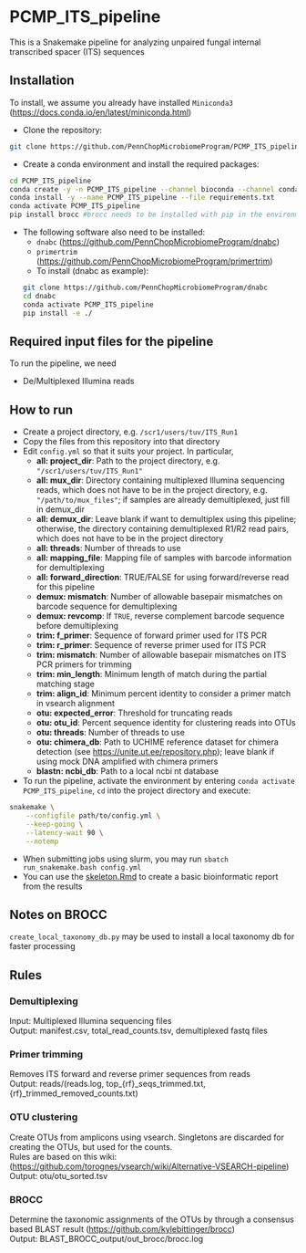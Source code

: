 # PCMP_ITS_pipeline
This is a Snakemake pipeline for analyzing unpaired fungal internal transcribed spacer (ITS) sequences

## Installation
To install, we assume you already have installed `Miniconda3` (https://docs.conda.io/en/latest/miniconda.html)
- Clone the repository:
```bash
git clone https://github.com/PennChopMicrobiomeProgram/PCMP_ITS_pipeline.git
```
- Create a conda environment and install the required packages:
```bash
cd PCMP_ITS_pipeline
conda create -y -n PCMP_ITS_pipeline --channel bioconda --channel conda-forge --channel defaults python=3.6
conda install -y --name PCMP_ITS_pipeline --file requirements.txt
conda activate PCMP_ITS_pipeline
pip install brocc #brocc needs to be installed with pip in the environment
```

- The following software also need to be installed:
  - `dnabc` (https://github.com/PennChopMicrobiomeProgram/dnabc)
  - `primertrim` (https://github.com/PennChopMicrobiomeProgram/primertrim)
  - To install (dnabc as example):
  ```bash
  git clone https://github.com/PennChopMicrobiomeProgram/dnabc
  cd dnabc
  conda activate PCMP_ITS_pipeline
  pip install -e ./
  ```

## Required input files for the pipeline
To run the pipeline, we need
- De/Multiplexed Illumina reads

## How to run
- Create a project directory, e.g. `/scr1/users/tuv/ITS_Run1`
- Copy the files from this repository into that directory
- Edit `config.yml` so that it suits your project. In particular,
  - **all: project_dir**: Path to the project directory, e.g. `"/scr1/users/tuv/ITS_Run1"`
  - **all: mux_dir**: Directory containing multiplexed Illumina sequencing reads, which does not have to be in the project directory, e.g. `"/path/to/mux_files"`; if samples are already demultiplexed, just fill in demux_dir
  - **all: demux_dir**: Leave blank if want to demultiplex using this pipeline; otherwise, the directory containing demultiplexed R1/R2 read pairs, which does not have to be in the project directory
  - **all: threads**: Number of threads to use
  - **all: mapping_file**: Mapping file of samples with barcode information for demultiplexing
  - **all: forward_direction**: TRUE/FALSE for using forward/reverse read for this pipeline
  - **demux: mismatch**: Number of allowable basepair mismatches on barcode sequence for demultiplexing
  - **demux: revcomp**: If `TRUE`, reverse complement barcode sequence before demultiplexing
  - **trim: f_primer**: Sequence of forward primer used for ITS PCR
  - **trim: r_primer**: Sequence of reverse primer used for ITS PCR
  - **trim: mismatch**: Number of allowable basepair mismatches on ITS PCR primers for trimming
  - **trim: min_length**: Minimum length of match during the partial matching stage
  - **trim: align_id**: Minimum percent identity to consider a primer match in vsearch alignment
  - **otu: expected_error**: Threshold for truncating reads 
  - **otu: otu_id**: Percent sequence identity for clustering reads into OTUs
  - **otu: threads**: Number of threads to use
  - **otu: chimera_db**: Path to UCHIME reference dataset for chimera detection (see https://unite.ut.ee/repository.php); leave blank if using mock DNA amplified with chimera primers
  - **blastn: ncbi_db**: Path to a local ncbi nt database
- To run the pipeline, activate the environment by entering `conda activate PCMP_ITS_pipeline`, `cd` into the project directory and execute:
```bash
snakemake \
    --configfile path/to/config.yml \
    --keep-going \
    --latency-wait 90 \
    --notemp
```
- When submitting jobs using slurm, you may run `sbatch run_snakemake.bash config.yml`
- You can use the [skeleton.Rmd](Rmd/skeleton.Rmd) to create a basic bioinformatic report from the results
  
## Notes on BROCC
`create_local_taxonomy_db.py` may be used to install a local taxonomy db for faster processing

## Rules
### Demultiplexing
Input: Multiplexed Illumina sequencing files  
Output: manifest.csv, total_read_counts.tsv, demultiplexed fastq files
### Primer trimming
Removes ITS forward and reverse primer sequences from reads  
Output: reads/(reads.log, top_{rf}_seqs_trimmed.txt, {rf}_trimmed_removed_counts.txt)
### OTU clustering
Create OTUs from amplicons using vsearch. Singletons are discarded for creating the OTUs, but used for the counts.  
Rules are based on this wiki: (https://github.com/torognes/vsearch/wiki/Alternative-VSEARCH-pipeline)  
Output: otu/otu_sorted.tsv
### BROCC
Determine the taxonomic assignments of the OTUs by through a consensus based BLAST result (https://github.com/kylebittinger/brocc)  
Output: BLAST_BROCC_output/out_brocc/brocc.log
